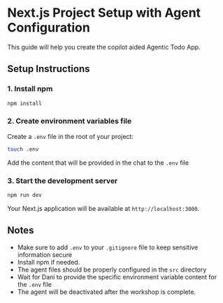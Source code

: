 # Next.js Project Setup with Agent Configuration

This guide will help you create the copilot aided Agentic Todo App.

## Setup Instructions

### 1. Install npm

```bash
npm install
```

### 2. Create environment variables file

Create a `.env` file in the root of your project:

```bash
touch .env
```

Add the content that will be provided in the chat to the `.env` file

### 3. Start the development server

```bash
npm run dev
```

Your Next.js application will be available at `http://localhost:3000`.

## Notes

- Make sure to add `.env` to your `.gitignore` file to keep sensitive information secure
- Install npm if needed.
- The agent files should be properly configured in the `src` directory
- Wait for Dani to provide the specific environment variable content for the `.env` file
- The agent will be deactivated after the workshop is complete.
